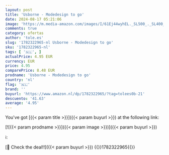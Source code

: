 ```yaml
---
layout: post
title: 'Usborne - Modedesign to go'
date: 2024-08-17 05:21:06
image: 'https://m.media-amazon.com/images/I/61Ej44wyhEL._SL500_._SL400_.jpg'
comments: true
category: ofertas
author: 'tole.es'
slug: '1782322965-nl Usborne - Modedesign to go'
sku: '1782322965-nl'
tags: [ '🇳🇱', ]
actualPrice: 4.95 EUR
currency: EUR
price: 4.95
comparePrice: 8.48 EUR
prodname: 'Usborne - Modedesign to go'
country: 'nl'
flag: '🇳🇱'
brand: ''
buyurl: 'https://www.amazon.nl/dp/1782322965/?tag=tolees0b-21'
descuento: '41.63'
average: '4.95'
---
```


You've got [{{< param title >}}]({{< param buyurl >}}) at the following link:

[![{{< param prodname >}}]({{< param image >}})]({{< param buyurl >}})

ℹ️:


[🛒 Check the deal!!]({{< param buyurl >}})
{{<world>}}1782322965{{</world>}}
